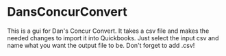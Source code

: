 # DansConcurConvert

This is a gui for Dan's Concur Convert. It takes a csv file and makes the needed changes to import it into Quickbooks. Just select the input csv and name what you want the output file to be. Don't forget to add .csv! 
